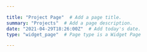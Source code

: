 ```yaml
---

title: "Project Page"  # Add a page title.
summary: "Projects"  # Add a page description.
date: "2021-04-29T18:26:00Z"  # Add today's date.
type: "widget_page"  # Page type is a Widget Page

---
```

